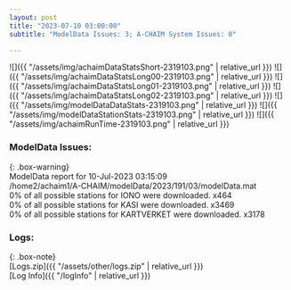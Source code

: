 ```yaml
---
layout: post
title: "2023-07-10 03:00:00"
subtitle: "ModelData Issues: 3; A-CHAIM System Issues: 0"

---
```


![]({{ "/assets/img/achaimDataStatsShort-2319103.png" | relative_url }})
![]({{ "/assets/img/achaimDataStatsLong00-2319103.png" | relative_url }})
![]({{ "/assets/img/achaimDataStatsLong01-2319103.png" | relative_url }})
![]({{ "/assets/img/achaimDataStatsLong02-2319103.png" | relative_url }})
![]({{ "/assets/img/modelDataDataStats-2319103.png" | relative_url }})
![]({{ "/assets/img/modelDataStationStats-2319103.png" | relative_url }})
![]({{ "/assets/img/achaimRunTime-2319103.png" | relative_url }})


### ModelData Issues:  
  
{: .box-warning}  
 ModelData report for 10-Jul-2023 03:15:09   
 /home2/achaim1/A-CHAIM/modelData/2023/191/03/modelData.mat   
 0% of all possible stations for IONO were downloaded. x464   
 0% of all possible stations for KASI were downloaded. x3469   
 0% of all possible stations for KARTVERKET were downloaded. x3178   
  


### Logs:  
  
{: .box-note}  
[Logs.zip]({{ "/assets/other/logs.zip" | relative_url }})  
[Log Info]({{ "/logInfo" | relative_url }})  

